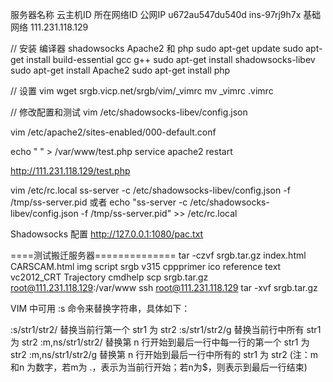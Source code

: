 服务器名称	云主机ID	所在网络ID	公网IP
u672au547du540d	ins-97rj9h7x	基础网络	111.231.118.129 

// 安装 编译器  shadowsocks  Apache2 和 php
sudo apt-get update
sudo apt-get install build-essential gcc g++ 
sudo apt-get install shadowsocks-libev
sudo apt-get install Apache2
sudo apt-get install php

// 设置 vim
wget srgb.vicp.net/srgb/vim/_vimrc
mv _vimrc .vimrc

// 修改配置和测试
vim /etc/shadowsocks-libev/config.json

vim /etc/apache2/sites-enabled/000-default.conf

echo  "<?php phpinfo(); ?> " > /var/www/test.php
service apache2 restart

http://111.231.118.129/test.php


vim /etc/rc.local
ss-server -c /etc/shadowsocks-libev/config.json  -f /tmp/ss-server.pid
或者 echo "ss-server -c /etc/shadowsocks-libev/config.json  -f /tmp/ss-server.pid"  >> /etc/rc.local


Shadowsocks 配置
http://127.0.0.1:1080/pac.txt


====测试搬迁服务器==============
tar -czvf srgb.tar.gz index.html CARSCAM.html img script srgb v315  cppprimer  ico reference text vc2012_CRT Trajectory cmdhelp
scp srgb.tar.gz  root@111.231.118.129:/var/www
ssh root@111.231.118.129
tar -xvf srgb.tar.gz


VIM 中可用 :s 命令来替换字符串，具体如下：

:s/str1/str2/ 替换当前行第一个 str1 为 str2 
:s/str1/str2/g 替换当前行中所有 str1 为 str2 
:m,ns/str1/str2/ 替换第 n 行开始到最后一行中每一行的第一个 str1 为 str2 
:m,ns/str1/str2/g 替换第 n 行开始到最后一行中所有的 str1 为 str2 
(注：m和n 为数字，若m为 .，表示为当前行开始；若n为$，则表示到最后一行结束) 
